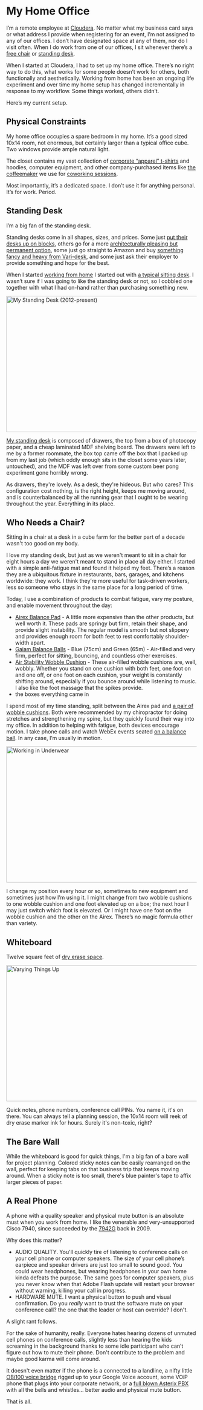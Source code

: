 <!-- title: My Home Office -->
<!-- categories: essay -->
<!-- tags: work,home -->
<!-- published: 2015-08-23T10:45:00-05:00 -->
<!-- updated: 2015-08-23T10:45:00-05:00 -->
<!-- summary: Lots of people work. Many in offices. Some in home offices. This one is mine. -->

# My Home Office

I’m a remote employee at [Cloudera](http://www.cloudera.com/). No matter what my business card says or what address I provide when registering for an event, I’m not assigned to any of our offices. I don’t have designated space at any of them, nor do I visit often. When I do work from one of our offices, I sit whenever there’s a [free chair](https://www.flickr.com/photos/techmsg/8536349200/) or [standing desk](https://www.flickr.com/photos/techmsg/16766313541).

When I started at Cloudera, I had to set up my home office. There’s no right way to do this, what works for some people doesn’t work for others, both functionally and aesthetically.  Working from home has been an ongoing life experiment and over time my home setup has changed incrementally in response to my workflow. Some things worked, others didn’t.

Here’s my current setup.

## Physical Constraints

My home office occupies a spare bedroom in my home. It’s a good sized 10x14 room, not enormous, but certainly larger than a typical office cube. Two windows provide ample natural light.

The closet contains my vast collection of [corporate “apparel” t-shirts](https://www.flickr.com/photos/techmsg/8911757917/) and hoodies, computer equipment, and other company-purchased items like [the coffeemaker](https://www.flickr.com/photos/techmsg/20626542930/) we use for [coworking sessions](https://www.flickr.com/photos/techmsg/11425249824/).

Most importantly, it’s a dedicated space. I don’t use it for anything personal. It’s for work. Period.

## Standing Desk

I’m a big fan of the standing desk.

Standing desks come in all shapes, sizes, and prices. Some just [put their desks up on blocks](https://www.flickr.com/photos/paulobrabo/5669754100/), others go for a more [architecturally pleasing but permanent option](https://www.flickr.com/photos/andreaslarsen/8248952915/), some just go straight to Amazon and buy [something fancy and heavy from Vari-desk](http://www.amazon.com/s/?field-keywords=varidesk&tag=v2mdc-20), and some just ask their employer to provide something and hope for the best.

When I started [working from home](/v2/2015/08/23/working-from-home.html) I started out with [a typical sitting desk](https://www.flickr.com/photos/techmsg/8376910070/). I wasn’t sure if I was going to like the standing desk or not, so I cobbled one together with what I had on-hand rather than purchasing something new.

<a href="https://www.flickr.com/photos/techmsg/20824234641/" title="My Standing Desk (2012-present)"><img src="https://farm6.staticflickr.com/5759/20824234641_7b0e342b86_z.jpg" width="640" height="360" alt="My Standing Desk (2012-present)"></a>

[My standing desk](https://www.flickr.com/photos/techmsg/20824234641/) is composed of drawers, the top from a box of photocopy paper, and a cheap laminated MDF shelving board. The drawers were left to me by a former roommate, the box top came off the box that I packed up from my last job (which oddly enough sits in the closet some years later, untouched), and the MDF was left over from some custom beer pong experiment gone horribly wrong.

As drawers, they're lovely. As a desk, they're hideous. But who cares? This configuration cost nothing, is the right height, keeps me moving around, and is counterbalanced by all the running gear that I ought to be wearing throughout the year. Everything in its place.

## Who Needs a Chair?

Sitting in a chair at a desk in a cube farm for the better part of a decade wasn't too good on my body.

I love my standing desk, but just as we weren't meant to sit in a chair for eight hours a day we weren't meant to stand in place all day either. I started with a simple anti-fatigue mat and found it helped my feet. There’s a reason they are a ubiquitous fixture in restaurants, bars, garages, and kitchens worldwide: they work. I think they’re more useful for task-driven workers, less so someone who stays in the same place for a long period of time.

Today, I use a combination of products to combat fatigue, vary my posture, and enable movement throughout the day:

* [Airex Balance Pad](http://www.amazon.com/gp/product/B0000AJ09L/?tag=v2mdc-20) - A little more expensive than the other products, but well worth it. These pads are springy but firm, retain their shape, and provide slight instability. The regular model is smooth but not slippery and provides enough room for both feet to rest comfortably shoulder-width apart.
* [Gaiam Balance Balls](http://www.amazon.com/gp/product/B000VDTEDA/?tag=v2mdc-20) - Blue (75cm) and Green (65m) - Air-filled and very firm, perfect for sitting, bouncing, and countless other exercises.
* [Air Stability Wobble Cushion](http://www.amazon.com/gp/product/B007LX6MPG/?tag=v2mdc-20) - These air-filled wobble cushions are, well, wobbly. Whether you stand on one cushion with both feet, one foot on and one off, or one foot on each cushion, your weight is constantly shifting around, especially if you bounce around while listening to music. I also like the foot massage that the spikes provide.
* the boxes everything came in

I spend most of my time standing, split between the Airex pad and [a pair of wobble cushions](https://www.flickr.com/photos/techmsg/20328112081/). Both were recommended by my chiropractor for doing stretches and strengthening my spine, but they quickly found their way into my office. In addition to helping with fatigue, both devices encourage motion. I take phone calls and watch WebEx events seated [on a balance ball](https://www.flickr.com/photos/techmsg/11625149653). In any case, I’m usually in motion.

<a href="https://www.flickr.com/photos/techmsg/20328112081/" title="Working in Underwear"><img src="https://farm6.staticflickr.com/5617/20328112081_c50efb2512_z.jpg" width="640" height="360" alt="Working in Underwear"></a>

I change my position every hour or so, sometimes to new equipment and sometimes just how I’m using it. I might change from two wobble cushions to one wobble cushion and one foot elevated up on a box; the next hour I may just switch which foot is elevated. Or I might have one foot on the wobble cushion and the other on the Airex. There’s no magic formula other than variety.

## Whiteboard

Twelve square feet of [dry erase space](https://www.flickr.com/photos/techmsg/14915852214/).

<a href="https://www.flickr.com/photos/techmsg/14915852214/" title="Varying Things Up"><img src="https://farm4.staticflickr.com/3952/14915852214_843425ce3e_z.jpg" width="640" height="360" alt="Varying Things Up"></a>

Quick notes, phone numbers, conference call PINs. You name it, it's on there. You can always tell a planning session, the 10x14 room will reek of dry erase marker ink for hours. Surely it's non-toxic, right?

## The Bare Wall

While the whiteboard is good for quick things, I'm a big fan of a bare wall for project planning. Colored sticky notes can be easily rearranged on the wall, perfect for keeping tabs on that business trip that keeps moving around. When a sticky note is too small, there's blue painter's tape to affix larger pieces of paper.

## A Real Phone

A phone with a quality speaker and physical mute button is an absolute must when you work from home. I like the venerable and very-unsupported Cisco 7940, since succeeded by the [7942G](http://www.amazon.com/gp/product/B000XUU7FA/?tag=v2mdc-20) back in 2009.

Why does this matter?

* AUDIO QUALITY. You'll quickly tire of listening to conference calls on your cell phone or computer speakers. The size of your cell phone’s earpiece and speaker drivers are just too small to sound good. You could wear headphones, but wearing headphones in your own home kinda defeats the purpose. The same goes for computer speakers, plus you never know when that Adobe Flash update will restart your browser without warning, killing your call in progress.
* HARDWARE MUTE. I want a physical button to push and visual confirmation. Do you *really* want to trust the software mute on your conference call? the one that the leader or host can override? I don't.

A slight rant follows.

For the sake of humanity, really. Everyone hates hearing dozens of unmuted cell phones on conference calls, slightly less than hearing the kids screaming in the background thanks to some idle participant who can’t figure out how to mute their phone. Don't contribute to the problem and maybe good karma will come around.

It doesn't even matter if the phone is a connected to a landline, a nifty little [OBi100 voice bridge](http://www.amazon.com/gp/product/B004LO098O/?tag=v2mdc-20) rigged up to your Google Voice account, some VOiP phone that plugs into your corporate network, or a [full blown Asterix PBX](/v2/2015/02/07/asterisk-on-pi.html) with all the bells and whistles... better audio and physical mute button.

That is all.
